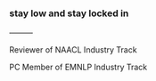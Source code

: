 ### stay low and stay locked in

———

Reviewer of NAACL Industry Track

PC Member of EMNLP Industry Track
